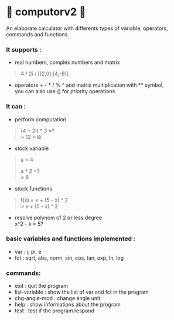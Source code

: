 # 🤖 computorv2 🤖
An elaborate calculator with differents types of variable, operators, commands and functions.

### It supports :
- real numbers, complex numbers and matrix
> 4 / 2i / [[2,0];[4,-9]]
- operators + - * / % ^ and matrix multiplication with ** symbol,  
  you can also use () for priority operations

### It can :
- perform computation  
> (4 + 2i) * 3 =?  
\> 12 + 6i
- stock variable  
> a = 4 
>
> a * 2 =? \
\> 8
- stock functions 
> f(x) = x + (5 - x) ^ 2  
\> x + (5 - x) ^ 2
- resolve polynom of 2 or less degree  
x^2 - x = 5?

### basic variables and functions implemented :
- var : i, pi, e
- fct : sqrt, abs, norm, sin, cos, tan, exp, ln, log

### commands:
- exit          : quit the program
- list-variable : show the list of var and fct in the program
- chg-angle-mod : change angle unit
- help          : show informations about the program
- test          : test if the program respond
